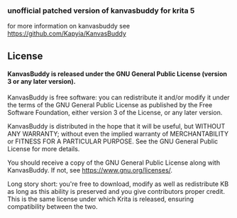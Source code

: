 ### unofficial patched version of kanvasbuddy for krita 5

for more information on kanvasbuddy see https://github.com/Kapyia/KanvasBuddy

## License

#### KanvasBuddy is released under the GNU General Public License (version 3 or any later version).

KanvasBuddy is free software: you can redistribute it and/or modify it under the terms of the GNU General Public License as published by the Free Software Foundation, either version 3 of the License, or any later version.

KanvasBuddy is distributed in the hope that it will be useful, but WITHOUT ANY WARRANTY; without even the implied warranty of MERCHANTABILITY or FITNESS FOR A PARTICULAR PURPOSE. See the GNU General Public License for more details.

You should receive a copy of the GNU General Public License along with KanvasBuddy. If not, see <https://www.gnu.org/licenses/>.


Long story short: you're free to download, modify as well as redistribute KB as long as this ability is preserved and you give contributors proper credit. This is the same license under which Krita is released, ensuring compatibility between the two.

